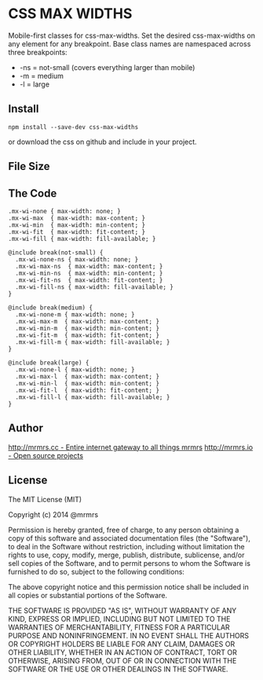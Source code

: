 # CSS MAX WIDTHS

  Mobile-first classes for css-max-widths.
  Set the desired css-max-widths on any element for any breakpoint.
  Base class names are namespaced across three breakpoints:

*  -ns = not-small (covers everything larger than mobile)
*  -m  = medium
*  -l  = large

## Install
```
npm install --save-dev css-max-widths
```
or download the css on github and include in your project.

## File Size


## The Code
```
.mx-wi-none { max-width: none; }
.mx-wi-max  { max-width: max-content; }
.mx-wi-min  { max-width: min-content; }
.mx-wi-fit  { max-width: fit-content; }
.mx-wi-fill { max-width: fill-available; }

@include break(not-small) {
  .mx-wi-none-ns { max-width: none; }
  .mx-wi-max-ns  { max-width: max-content; }
  .mx-wi-min-ns  { max-width: min-content; }
  .mx-wi-fit-ns  { max-width: fit-content; }
  .mx-wi-fill-ns { max-width: fill-available; }
}

@include break(medium) {
  .mx-wi-none-m { max-width: none; }
  .mx-wi-max-m  { max-width: max-content; }
  .mx-wi-min-m  { max-width: min-content; }
  .mx-wi-fit-m  { max-width: fit-content; }
  .mx-wi-fill-m { max-width: fill-available; }
}

@include break(large) {
  .mx-wi-none-l { max-width: none; }
  .mx-wi-max-l  { max-width: max-content; }
  .mx-wi-min-l  { max-width: min-content; }
  .mx-wi-fit-l  { max-width: fit-content; }
  .mx-wi-fill-l { max-width: fill-available; }
}

```

## Author

[http://mrmrs.cc - Entire internet gateway to all things mrmrs](http://mrmrs.cc)
[http://mrmrs.io - Open source projects](http://mrmrs.io)

## License

The MIT License (MIT)

Copyright (c) 2014 @mrmrs

Permission is hereby granted, free of charge, to any person obtaining a copy
of this software and associated documentation files (the "Software"), to deal
in the Software without restriction, including without limitation the rights
to use, copy, modify, merge, publish, distribute, sublicense, and/or sell
copies of the Software, and to permit persons to whom the Software is
furnished to do so, subject to the following conditions:

The above copyright notice and this permission notice shall be included in
all copies or substantial portions of the Software.

THE SOFTWARE IS PROVIDED "AS IS", WITHOUT WARRANTY OF ANY KIND, EXPRESS OR
IMPLIED, INCLUDING BUT NOT LIMITED TO THE WARRANTIES OF MERCHANTABILITY,
FITNESS FOR A PARTICULAR PURPOSE AND NONINFRINGEMENT. IN NO EVENT SHALL THE
AUTHORS OR COPYRIGHT HOLDERS BE LIABLE FOR ANY CLAIM, DAMAGES OR OTHER
LIABILITY, WHETHER IN AN ACTION OF CONTRACT, TORT OR OTHERWISE, ARISING FROM,
OUT OF OR IN CONNECTION WITH THE SOFTWARE OR THE USE OR OTHER DEALINGS IN
THE SOFTWARE.

